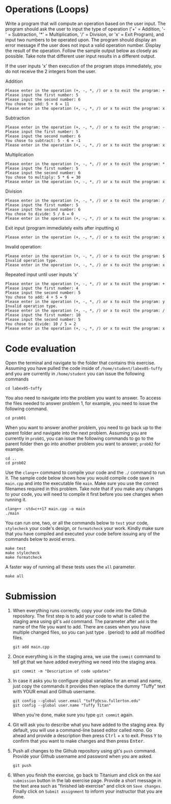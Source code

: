# Operations (Loops)
Write a program that will compute an operation based on the user input. The program should ask the user to input the type of operation ('+' = Addition, '-' = Subtraction, '*' = Multiplication, '/' = Division, or 'x' = Exit Program), and input two numbers to be operated upon. The program should display an error message if the user does not input a valid operation number. Display the result of the operation. Follow the sample output below as closely as possible. Take note that different user input results in a different output.

If the user inputs 'x' then execution of the program stops immediately, you do not receive the 2 integers from the user.

Addition
```
Please enter in the operation (+, -, *, /) or x to exit the program: +
Please input the first number: 5
Please input the second number: 6
You chose to add: 5 + 6 = 11
Please enter in the operation (+, -, *, /) or x to exit the program: x
```

Subtraction
```
Please enter in the operation (+, -, *, /) or x to exit the program: -
Please input the first number: 5
Please input the second number: 6
You chose to subtract: 5 - 6 = -1
Please enter in the operation (+, -, *, /) or x to exit the program: x
```

Multiplication
```
Please enter in the operation (+, -, *, /) or x to exit the program: *
Please input the first number: 5
Please input the second number: 6
You chose to multiply: 5 * 6 = 30
Please enter in the operation (+, -, *, /) or x to exit the program: x
```

Division
```
Please enter in the operation (+, -, *, /) or x to exit the program: /
Please input the first number: 5
Please input the second number: 6
You chose to divide: 5 / 6 = 0
Please enter in the operation (+, -, *, /) or x to exit the program: x
```

Exit input (program immediately exits after inputting x)
```
Please enter in the operation (+, -, *, /) or x to exit the program: x
```

Invalid operation:
```
Please enter in the operation (+, -, *, /) or x to exit the program: $
Invalid operation type.
Please enter in the operation (+, -, *, /) or x to exit the program: x
```

Repeated input until user inputs 'x'
```
Please enter in the operation (+, -, *, /) or x to exit the program: +
Please input the first number: 4
Please input the second number: 5
You chose to add: 4 + 5 = 9
Please enter in the operation (+, -, *, /) or x to exit the program: y
Invalid operation type.
Please enter in the operation (+, -, *, /) or x to exit the program: /
Please input the first number: 10
Please input the second number: 5
You chose to divide: 10 / 5 = 2
Please enter in the operation (+, -, *, /) or x to exit the program: x
```

# Code evaluation
Open the terminal and navigate to the folder that contains this exercise. Assuming you have pulled the code inside of `/home/student/labex05-tuffy` and you are currently in `/home/student` you can issue the following commands

```
cd labex05-tuffy
```

You also need to navigate into the problem you want to answer. To access the files needed to answer problem 1, for example, you need to issue the following command.

```
cd prob01
```

When you want to answer another problem, you need to go back up to the parent folder and navigate into the next problem. Assuming you are currently in `prob01`, you can issue the following commands to go to the parent folder then go into another problem you want to answer; `prob02` for example.

```
cd ..
cd prob02
```

Use the `clang++` command to compile your code and the `./` command to run it. The sample code below shows how you would compile code save in `main.cpp` and into the executable file `main`. Make sure you use the correct filenames required in this problem.  Take note that if you make any changes to your code, you will need to compile it first before you see changes when running it.

```
clang++ -std=c++17 main.cpp -o main
./main
```

You can run one, two, or all the commands below to `test` your code, `stylecheck` your code's design, or `formatcheck` your work. Kindly make sure that you have compiled and executed your code before issuing any of the commands below to avoid errors.

```
make test
make stylecheck
make formatcheck
```

A faster way of running all these tests uses the `all` parameter.

```
make all
```

# Submission
1. When everything runs correctly, copy your code into the Github repository. The first step is to add your code to what is called the staging area using git's `add` command. The parameter after `add` is the name of the file you want to add. There are cases when you have multiple changed files, so you can just type . (period) to add all modified files.

    ```
    git add main.cpp
    ```
1. Once everything is in the staging area, we use the `commit` command to tell git that we have added everything we need into the staging area.

    ```
    git commit -m "Description of code updates"
    ```
1. In case it asks you to configure global variables for an email and name, just copy the commands it provides then replace the dummy "Tuffy" text with YOUR email and Github username.

    ```
    git config --global user.email "tuffy@csu.fullerton.edu"
    git config --global user.name "Tuffy Titan"
    ```
    When you're done, make sure you type `git commit` again.    
1. Git will ask you to describe what you have added to the staging area. By default, you will use a command-line based editor called *nano*. Go ahead and provide a description then press <kbd>Ctrl</kbd> + <kbd>x</kbd> to exit. Press <kbd>Y</kbd> to confirm that you want to make changes and then press <kbd>Enter</kbd>.
1. Push all changes to the Github repository using git's `push` command. Provide your Github username and password when you are asked.

    ```
    git push
    ```
1. When you finish the exercise, go back to Titanium and click on the `Add submission` button in the lab exercise page. Provide a short message in the text area such as "finished lab exercise" and click on `Save changes`. Finally click on `Submit assignment` to inform your instructor that you are done.
